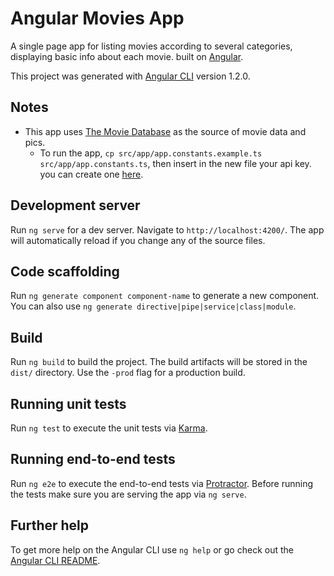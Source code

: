 # Angular Movies App
A single page app for listing movies according to several categories, displaying basic info about each movie. built on [Angular](https://angular.io/).

This project was generated with [Angular CLI](https://github.com/angular/angular-cli) version 1.2.0.

## Notes
- This app uses [The Movie Database](https://www.themoviedb.org/) as the source of movie data and pics.
  - To run the app, `cp src/app/app.constants.example.ts src/app/app.constants.ts`, then insert in the new file your api key. you can create one [here](https://www.themoviedb.org/account/signup).

## Development server

Run `ng serve` for a dev server. Navigate to `http://localhost:4200/`. The app will automatically reload if you change any of the source files.

## Code scaffolding

Run `ng generate component component-name` to generate a new component. You can also use `ng generate directive|pipe|service|class|module`.

## Build

Run `ng build` to build the project. The build artifacts will be stored in the `dist/` directory. Use the `-prod` flag for a production build.

## Running unit tests

Run `ng test` to execute the unit tests via [Karma](https://karma-runner.github.io).

## Running end-to-end tests

Run `ng e2e` to execute the end-to-end tests via [Protractor](http://www.protractortest.org/).
Before running the tests make sure you are serving the app via `ng serve`.

## Further help

To get more help on the Angular CLI use `ng help` or go check out the [Angular CLI README](https://github.com/angular/angular-cli/blob/master/README.md).
